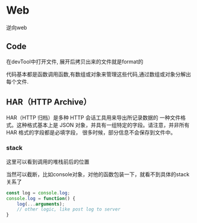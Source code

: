 # Web

逆向web

## Code

在devTool中打开文件, 展开后拷贝出来的文件就是format的

代码基本都是函数调用函数,有数组或对象来管理这些代码,通过数组或对象分解出每个文件.

## HAR（HTTP Archive）
HAR（HTTP 归档）是多种 HTTP 会话工具用来导出所记录数据的 一种文件格式。这种格式基本上是 JSON 对象，并具有一组特定的字段。请注意，并非所有 HAR 格式的字段都是必填字段， 很多时候，部分信息不会保存到文件中。

### stack
这里可以看到调用的堆栈前后的位置

当然可以截断，比如console对象，对他的函数包装一下，就看不到具体的stack关系了
```js
const log = console.log;
console.log = function() {
    log(...arguments);
    // other logic, like post log to server
}
```